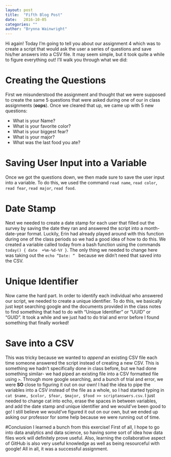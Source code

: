 ```yaml
---
layout: post
title:  "Fifth Blog Post"
date:   2016-10-05 
categories: ""
author: "Brynna Wainwright"
---
```


Hi again! Today I’m going to tell you about our assignment 4 which was to create a script that would ask the user a series of questions and save his/her answers into a CSV file. It may seem simple, but it took quite a while to figure everything out! I’ll walk you through what we did:

# Creating the Questions
First we misunderstood the assignment and thought that we were supposed to create the same 5 questions that were asked during one of our in class assignments (**oops**). Once we cleared that up, we came up with 5 new questions:

* What is your Name?
* What is your favorite color?
* What is your biggest fear?
* What is your major?
* What was the last food you ate?

# Saving User Input into a Variable
Once we got the questions down, we then made sure to save the user input into a variable. To do this, we used the command `read name`, `read color`, `read fear`, `read major`, `read food`. 

# Date Stamp
Next we needed to create a date stamp for each user that filled out the survey by saving the date they ran and answered the script into a month-date-year format. Luckily, Erin had already played around with this function during one of the class periods so we had a good idea of how to do this. We created a variable called today from a bash function using the commands 	`today() { date  +%m-%d-%Y }`. The only thing we needed to change here was taking out the `echo “Date: “ ` because we didn’t need that saved into the CSV. 

# Unique Identifier 
Now came the hard part. In order to identify each individual who answered our script, we needed to create a unique identifier. To do this, we basically just kept searching google and the documents provided in the class notes to find something that had to do with “Unique Identifier” or “UUID” or “GUID”. It took a while and we just had to do trial and error before I found something that finally worked! 

# Save into a CSV
This was tricky because we wanted to *append* an existing CSV file each time someone answered the script instead of creating a new CSV. This is something we hadn’t specifically done in class before, but we had done something similar- we had piped an existing file into a CSV formatted file using `>`.  Through more google searching, and a bunch of trial and error, we were **SO** close to figuring it out on our own! I had the idea to pipe the variables into a CSV instead of the file as a whole, so I had started typing in `cat $name, $color, $fear, $major, $food >> scriptanswers.csv`. I just needed to change cat into echo, erase the spaces in between variables, and add the date stamp and unique identifier and we would’ve been good to go! I still believe we would’ve figured it out on our own, but we ended up asking our professor for some help because we were running out of time.

#Conclusion
I learned a bunch from this exercise! First of all, I hope to go into data analytics and data science, so having some sort of idea how data files work will definitely prove useful. Also, learning the collaborative aspect of GitHub is also very useful knowledge as well as being resourceful with google! All in all, it was a successful assignment.

